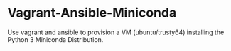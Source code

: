 # Vagrant-Ansible-Miniconda
Use vagrant and ansible to provision a VM (ubuntu/trusty64) installing the Python 3 Miniconda Distribution.
